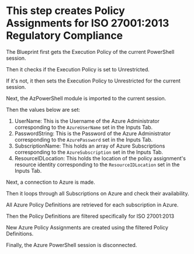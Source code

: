 # This step creates Policy Assignments for ISO 27001:2013 Regulatory Compliance

The Blueprint first gets the Execution Policy of the current PowerShell session.

Then it checks if the Execution Policy is set to Unrestricted.

If it's not, it then sets the Execution Policy to Unrestricted for the current session.

Next, the AzPowerShell module is imported to the current session.

Then the values below are set:

1. UserName: This is the Username of the Azure Administrator corresponding to the `AzureUserName` set in the Inputs Tab.
1. PasswordString: This is the Password of the Azure Administrator corresponding to the `AzurePassword` set in the Inputs Tab.
1. SubscriptionName: This holds an array of Azure Subscriptions corresponding to the `AzureSubscription` set in the Inputs Tab.
1. ResourceIDLocation: This holds the location of the policy assignment's resource identity corresponding to the `ResourceIDLocation` set in the Inputs Tab.

Next, a connection to Azure is made.

Then it loops through all Subscriptions on Azure and check their availability.

All Azure Policy Definitions are retrieved for each subscription in Azure.

Then the Policy Definitions are filtered specifically for ISO 27001:2013

New Azure Policy Assignments are created using the filtered Policy Definitions.

Finally, the Azure PowerShell session is disconnected.

